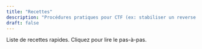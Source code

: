 ```yaml
---
title: "Recettes"
description: "Procédures pratiques pour CTF (ex: stabiliser un reverse shell)."
draft: false
---
```

Liste de recettes rapides. Cliquez pour lire le pas-à-pas.
